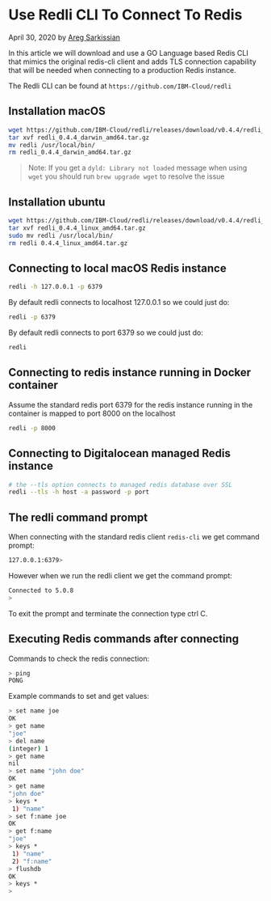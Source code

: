 # Use Redli CLI To Connect To Redis

April 30, 2020 by [Areg Sarkissian](https://aregsar.com/about)

In this article we will download and use a GO Language based Redis CLI that mimics the original redis-cli client and adds TLS connection capability that will be needed when connecting to a production Redis instance.

The Redli CLI can be found at `https://github.com/IBM-Cloud/redli` 

## Installation macOS

```bash
wget https://github.com/IBM-Cloud/redli/releases/download/v0.4.4/redli_0.4.4_darwin_amd64.tar.gz
tar xvf redli_0.4.4_darwin_amd64.tar.gz
mv redli /usr/local/bin/
rm redli_0.4.4_darwin_amd64.tar.gz
```

> Note: If you get a `dyld: Library not loaded` message when using `wget` you should run `brew upgrade wget` to resolve the issue

## Installation ubuntu

```bash
wget https://github.com/IBM-Cloud/redli/releases/download/v0.4.4/redli_0.4.4_linux_amd64.tar.gz
tar xvf redli_0.4.4_linux_amd64.tar.gz
sudo mv redli /usr/local/bin/
rm redli 0.4.4_linux_amd64.tar.gz
```

## Connecting to local macOS Redis instance

```bash
redli -h 127.0.0.1 -p 6379
```

By default redli connects to localhost 127.0.0.1 so we could just do:

```bash
redli -p 6379
```

By default redli connects to port 6379 so we could just do:

```bash
redli
```

## Connecting to redis instance running in Docker container

Assume the standard redis port 6379 for the redis instance running in the container is mapped to port 8000 on the localhost

```bash
redli -p 8000
```

## Connecting to Digitalocean managed Redis instance

```bash
# the --tls option connects to managed redis database over SSL
redli --tls -h host -a password -p port
```

## The redli command prompt

When connecting with the standard redis client `redis-cli` we get command prompt:

```bash
127.0.0.1:6379>
```

However when we run the redli client we get the command prompt:

```bash
Connected to 5.0.8
>
```

To exit the prompt and terminate the connection type ctrl C.

## Executing Redis commands after connecting

Commands to check the redis connection:

```bash
> ping
PONG
```

Example commands to set and get values:

```bash
> set name joe
OK
> get name
"joe"
> del name
(integer) 1
> get name
nil
> set name "john doe"
OK
> get name
"john doe"
> keys *
 1) "name"
> set f:name joe
OK
> get f:name
"joe"
> keys *
 1) "name"
 2) "f:name"
> flushdb
OK
> keys *
>
```
